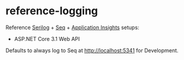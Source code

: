 # reference-logging

Reference [Serilog](https://serilog.net/) + [Seq](https://datalust.co/seq) + [Application Insights](https://docs.microsoft.com/azure/azure-monitor/app/app-insights-overview) setups:

- ASP.NET Core 3.1 Web API

Defaults to always log to Seq at <http://localhost:5341> for Development.
